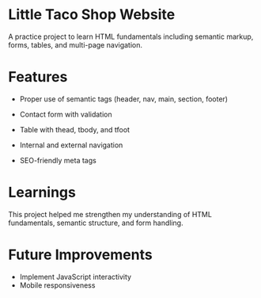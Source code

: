 # Little Taco Shop Website
   
   A practice project to learn HTML fundamentals including semantic markup, 
   forms, tables, and multi-page navigation.

# Features
- Proper use of semantic tags (header, nav, main, section, footer)

- Contact form with validation

- Table with thead, tbody, and tfoot

- Internal and external navigation

- SEO-friendly meta tags

# Learnings
This project helped me strengthen my understanding of HTML fundamentals, semantic structure, and form handling.

# Future Improvements
   - Implement JavaScript interactivity
   - Mobile responsiveness
